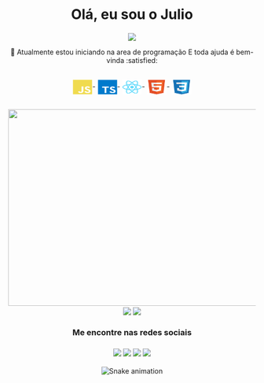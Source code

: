 <h1 align="center">Olá, eu sou o Julio</h1>

<div align="center">
 
 <img align="center" src="https://64.media.tumblr.com/93d14cacea219733019c23e3b3272223/tumblr_mkli1zHakJ1rnkzyto1_500.gifv"/>

<p>🌱 Atualmente estou iniciando na area de programação 
 E toda ajuda é bem-vinda
  :satisfied: </p>
  
  <div style="display: inline_block"><br>
  <img align="center" alt="" height="30" width="40" src="https://raw.githubusercontent.com/devicons/devicon/master/icons/javascript/javascript-plain.svg">-
  <img align="center" alt="" height="30" width="40" src="https://raw.githubusercontent.com/devicons/devicon/master/icons/typescript/typescript-plain.svg">-
  <img align="center" alt="" height="30" width="40" src="https://raw.githubusercontent.com/devicons/devicon/master/icons/react/react-original.svg">-
  <img align="center" alt="" height="30" width="40" src="https://raw.githubusercontent.com/devicons/devicon/master/icons/html5/html5-original.svg">-
  <img align="center" alt="" height="30" width="40" src="https://raw.githubusercontent.com/devicons/devicon/master/icons/css3/css3-original.svg">
</div>
  
##
 
   <div>
  <img src="https://thumbs.gfycat.com/BelatedBetterBlesbok-size_restricted.gif" width="1060px" height= "400px"/>
</div>
 
<div align="center">
<img height="190em" src="https://github-readme-stats.vercel.app/api/top-langs/?username=Julio-Cesar-Rodrigues&layout=compact"/>
<img height="190em" src="https://github-readme-stats.vercel.app/api?username=Julio-Cesar-Rodrigues"/>
 </div>
 
 <div> 
  <h3>Me encontre nas redes sociais<h3/>
  <a href="https://www.facebook.com/julio.c.rodrigues.16" target="_blank"><img src="https://img.shields.io/badge/Facebook-1877F2?style=for-the-badge&logo=facebook&logoColor=white" target="_blank"></a>
   <a href="https://www.instagram.com/jullio_czar/" target="_blank"><img src="https://img.shields.io/badge/-Instagram-%23E4405F?style=for-the-badge&logo=instagram&logoColor=white" target="_blank"></a>
 	 <a href="https://www.linkedin.com/in/julio-cesar-rodrigues-b7a798196/" target="_blank"><img src="https://img.shields.io/badge/-LinkedIn-%230077B5?style=for-the-badge&logo=linkedin&logoColor=white" target="_blank"></a>  
  <a href = "juliocrod93@gmail.com"><img src="https://img.shields.io/badge/-Gmail-%23333?style=for-the-badge&logo=gmail&logoColor=white" target="_blank"></a>
 
</div>


![Snake animation](https://github.com/Julio-Cesar-Rodrigues/Julio-Cesar-Rodrigues/blob/output/github-contribution-grid-snake.svg)
